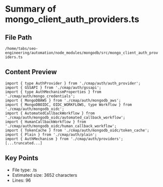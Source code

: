# Summary of mongo_client_auth_providers.ts
  
## File Path
`/home/tabs/seo-engineering/automation/node_modules/mongodb/src/mongo_client_auth_providers.ts`

## Content Preview
```
import { type AuthProvider } from './cmap/auth/auth_provider';
import { GSSAPI } from './cmap/auth/gssapi';
import { type AuthMechanismProperties } from './cmap/auth/mongo_credentials';
import { MongoDBAWS } from './cmap/auth/mongodb_aws';
import { MongoDBOIDC, OIDC_WORKFLOWS, type Workflow } from './cmap/auth/mongodb_oidc';
import { AutomatedCallbackWorkflow } from './cmap/auth/mongodb_oidc/automated_callback_workflow';
import { HumanCallbackWorkflow } from './cmap/auth/mongodb_oidc/human_callback_workflow';
import { TokenCache } from './cmap/auth/mongodb_oidc/token_cache';
import { Plain } from './cmap/auth/plain';
import { AuthMechanism } from './cmap/auth/providers';
[...truncated...]
```

## Key Points
- File type: .ts
- Estimated size: 3652 characters
- Lines: 96
